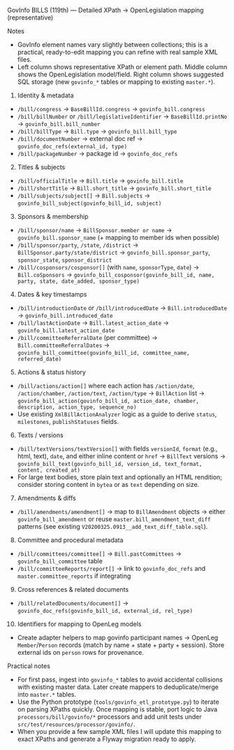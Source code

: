 GovInfo BILLS (119th) — Detailed XPath -> OpenLegislation mapping (representative)

Notes
- GovInfo element names vary slightly between collections; this is a practical, ready-to-edit mapping you can refine with real sample XML files.
- Left column shows representative XPath or element path. Middle column shows the OpenLegislation model/field. Right column shows suggested SQL storage (new `govinfo_*` tables or mapping to existing `master.*`).

1) Identity & metadata
- `/bill/congress` -> `BaseBillId.congress` -> `govinfo_bill.congress`
- `/bill/billNumber` or `/bill/legislativeIdentifier` -> `BaseBillId.printNo` -> `govinfo_bill.bill_number`
- `/bill/billType` -> `Bill.type` -> `govinfo_bill.bill_type`
- `/bill/documentNumber` -> external doc ref -> `govinfo_doc_refs(external_id, type)`
- `/bill/packageNumber` -> package id -> `govinfo_doc_refs`

2) Titles & subjects
- `/bill/officialTitle` -> `Bill.title` -> `govinfo_bill.title`
- `/bill/shortTitle` -> `Bill.short_title` -> `govinfo_bill.short_title`
- `/bill/subjects/subject[]` -> `Bill.subjects` -> `govinfo_bill_subject(govinfo_bill_id, subject)`

3) Sponsors & membership
- `/bill/sponsor/name` -> `BillSponsor.member or name` -> `govinfo_bill.sponsor_name` (+ mapping to member ids when possible)
- `/bill/sponsor/party`, `/state`, `/district` -> `BillSponsor.party/state/district` -> `govinfo_bill.sponsor_party`, `sponsor_state`, `sponsor_district`
- `/bill/cosponsors/cosponsor[]` (with `name`, `sponsorType`, `date`) -> `Bill.coSponsors` -> `govinfo_bill_cosponsor(govinfo_bill_id, name, party, state, date_added, sponsor_type)`

4) Dates & key timestamps
- `/bill/introductionDate` or `/bill/introducedDate` -> `Bill.introducedDate` -> `govinfo_bill.introduced_date`
- `/bill/lastActionDate` -> `Bill.latest_action_date` -> `govinfo_bill.latest_action_date`
- `/bill/committeeReferralDate` (per committee) -> `Bill.committeeReferralDates` -> `govinfo_bill_committee(govinfo_bill_id, committee_name, referred_date)`

5) Actions & status history
- `/bill/actions/action[]` where each action has `/action/date`, `/action/chamber`, `/action/text`, `/action/type` -> `BillAction` list -> `govinfo_bill_action(govinfo_bill_id, action_date, chamber, description, action_type, sequence_no)`
- Use existing `XmlBillActionAnalyzer` logic as a guide to derive `status`, `milestones`, `publishStatuses` fields.

6) Texts / versions
- `/bill/textVersions/textVersion[]` with fields `versionId`, `format` (e.g., html, text), `date`, and either inline content or `href` -> `BillText` versions -> `govinfo_bill_text(govinfo_bill_id, version_id, text_format, content, created_at)`
- For large text bodies, store plain text and optionally an HTML rendition; consider storing content in `bytea` or as `text` depending on size.

7) Amendments & diffs
- `/bill/amendments/amendment[]` -> map to `BillAmendment` objects -> either `govinfo_bill_amendment` or reuse `master.bill_amendment_text_diff` patterns (see existing `V20200325.0913__add_text_diff_table.sql`).

8) Committee and procedural metadata
- `/bill/committees/committee[]` -> `Bill.pastCommittees` -> `govinfo_bill_committee` table
- `/bill/committeeReports/report[]` -> link to `govinfo_doc_refs` and `master.committee_reports` if integrating

9) Cross references & related documents
- `/bill/relatedDocuments/document[]` -> `govinfo_doc_refs(govinfo_bill_id, external_id, rel_type)`

10) Identifiers for mapping to OpenLeg models
- Create adapter helpers to map govinfo participant names -> OpenLeg `Member`/`Person` records (match by name + state + party + session). Store external ids on `person` rows for provenance.

Practical notes
- For first pass, ingest into `govinfo_*` tables to avoid accidental collisions with existing master data. Later create mappers to deduplicate/merge into `master.*` tables.
- Use the Python prototype (`tools/govinfo_etl_prototype.py`) to iterate on parsing XPaths quickly. Once mapping is stable, port logic to Java `processors/bill/govinfo/*` processors and add unit tests under `src/test/resources/processor/govinfo/`.
- When you provide a few sample XML files I will update this mapping to exact XPaths and generate a Flyway migration ready to apply.
